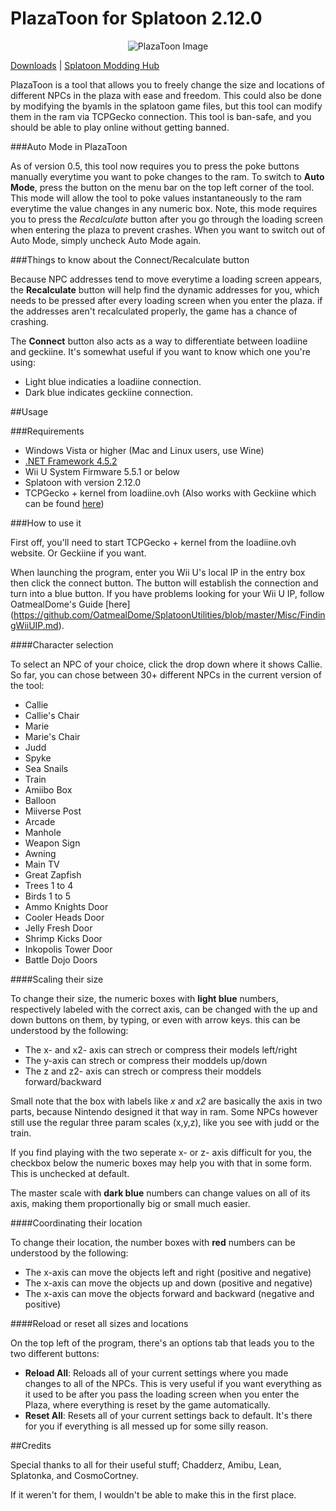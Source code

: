 # PlazaToon for Splatoon 2.12.0

<p align="center">
  <img src="http://i.imgur.com/sNLpkeo.png" alt="PlazaToon Image"/>
</p>

[Downloads](https://github.com/yahya14/PlazaToon/releases/latest) | [Splatoon Modding Hub](http://gbatemp.net/threads/splatoon-modding-hub.425670/)

PlazaToon is a tool that allows you to freely change the size and locations of different NPCs in the plaza with ease and freedom. This could also be done by modifying the byamls in the splatoon game files, but this tool can modify them in the ram via TCPGecko connection. This tool is ban-safe, and you should be able to play online without getting banned.

###Auto Mode in PlazaToon

As of version 0.5, this tool now requires you to press the poke buttons manually everytime you want to poke changes to the ram. To switch to **Auto Mode**, press the button on the menu bar on the top left corner of the tool. This mode will allow the tool to poke values instantaneously to the ram everytime the value changes in any numeric box. Note, this mode requires you to press the *Recalculate* button after you go through the loading screen when entering the plaza to prevent crashes. When you want to switch out of Auto Mode, simply uncheck Auto Mode again.

###Things to know about the Connect/Recalculate button

Because NPC addresses tend to move everytime a loading screen appears, the **Recalculate** button will help find the dynamic addresses for you, which needs to be pressed after every loading screen when you enter the plaza. if the addresses aren't recalculated properly, the game has a chance of crashing.

The **Connect** button also acts as a way to differentiate between loadiine and geckiine. It's somewhat useful if you want to know which one you're using:

+ Light blue indicaties a loadiine connection.
+ Dark blue indicates geckiine connection.

##Usage

###Requirements

+ Windows Vista or higher (Mac and Linux users, use Wine)
+ [.NET Framework 4.5.2](http://go.microsoft.com/fwlink/?LinkId=328843)
+ Wii U System Firmware 5.5.1 or below
+ Splatoon with version 2.12.0
+ TCPGecko + kernel from loadiine.ovh (Also works with Geckiine which can be found [here](http://466gaming.ga/geckiine/))

###How to use it

First off, you'll need to start TCPGecko + kernel from the loadiine.ovh website. Or Geckiine if you want.

When launching the program, enter you Wii U's local IP in the entry box then click the connect button. The button will establish the connection and turn into a blue button. If you have problems looking for your Wii U IP, follow OatmealDome's Guide [here] (https://github.com/OatmealDome/SplatoonUtilities/blob/master/Misc/FindingWiiUIP.md).


####Character selection

To select an NPC of your choice, click the drop down where it shows Callie. So far, you can chose between 30+ different NPCs in the current version of the tool:

+ Callie
+ Callie's Chair
+ Marie
+ Marie's Chair
+ Judd
+ Spyke
+ Sea Snails
+ Train
+ Amiibo Box
+ Balloon
+ Miiverse Post
+ Arcade
+ Manhole
+ Weapon Sign
+ Awning
+ Main TV
+ Great Zapfish
+ Trees 1 to 4
+ Birds 1 to 5
+ Ammo Knights  Door
+ Cooler Heads Door
+ Jelly Fresh Door
+ Shrimp Kicks Door
+ Inkopolis Tower Door
+ Battle Dojo Doors


####Scaling their size

To change their size, the numeric boxes with **light blue** numbers, respectively labeled with the correct axis, can be changed with the up and down buttons on them, by typing, or even with arrow keys. this can be understood by the following:

- The x- and x2- axis can strech or compress their models left/right
- The y-axis can strech or compress their moddels up/down
- The z and z2- axis can strech or compress their moddels forward/backward

Small note that the box with labels like *x* and *x2* are basically the axis in two parts, because Nintendo designed it that way in ram. Some NPCs however still use the regular three param scales (x,y,z), like you see with judd or the train.

If you find playing with the two seperate x- or z- axis difficult for you, the checkbox below the numeric boxes may help you with that in some form. This is unchecked at default.

The master scale with **dark blue** numbers can change values on all of its axis, making them proportionally big or small much easier.

####Coordinating their location

To change their location, the number boxes with **red** numbers can be understood by the following:

- The x-axis can move the objects left and right (positive and negative)
- The x-axis can move the objects up and down (positive and negative)
- The x-axis can move the objects forward and backward (negative and positive)

####Reload or reset all sizes and locations

On the top left of the program, there's an options tab that leads you to the two different buttons:
+ **Reload All**: Reloads all of your current settings where you made changes to all of the NPCs. This is very useful if you want everything as it used to be after you pass the loading screen when you enter the Plaza, where everything is reset by the game automatically.
+ **Reset All**: Resets all of your current settings back to default. It's there for you if everything is all messed up for some silly reason.

##Credits

Special thanks to all for their useful stuff; Chadderz, Amibu, Lean, Splatonka, and CosmoCortney.

If it weren't for them, I wouldn't be able to make this in the first place.
